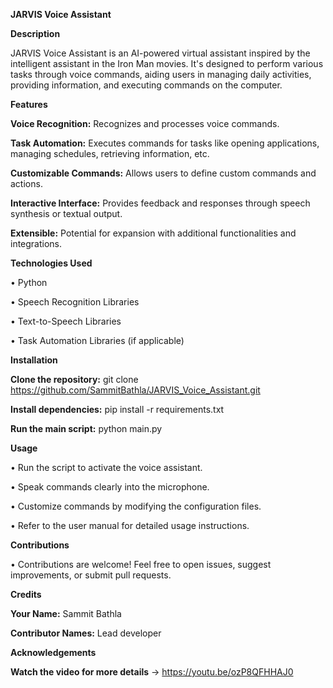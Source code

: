 
**JARVIS Voice Assistant**

******Description******

JARVIS Voice Assistant is an AI-powered virtual assistant inspired by the intelligent assistant in the Iron Man movies. It's designed to perform various tasks through voice commands, aiding users in managing daily activities, providing information, and executing commands on the computer.


**Features**

**Voice Recognition:** Recognizes and processes voice commands.

**Task Automation:** Executes commands for tasks like opening applications, managing schedules, retrieving information, etc.

**Customizable Commands:** Allows users to define custom commands and actions.

**Interactive Interface:** Provides feedback and responses through speech synthesis or textual output.

**Extensible:** Potential for expansion with additional functionalities and integrations.


**Technologies Used**

• Python

• Speech Recognition Libraries

• Text-to-Speech Libraries

• Task Automation Libraries (if applicable)


**Installation**

**Clone the repository:** git clone https://github.com/SammitBathla/JARVIS_Voice_Assistant.git

**Install dependencies:** pip install -r requirements.txt

**Run the main script:** python main.py


**Usage**

• Run the script to activate the voice assistant.

• Speak commands clearly into the microphone.

• Customize commands by modifying the configuration files.

• Refer to the user manual for detailed usage instructions.


**Contributions**

• Contributions are welcome! Feel free to open issues, suggest improvements, or submit pull requests.


**Credits**

**Your Name:** Sammit Bathla

**Contributor Names:** Lead developer


**Acknowledgements**

**Watch the video for more details** -> https://youtu.be/ozP8QFHHAJ0
